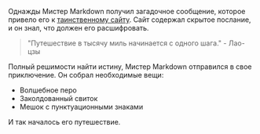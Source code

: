 Однажды Мистер Markdown получил загадочное сообщение, которое привело его к [таинственному сайту](https://www.example.com). Сайт содержал скрытое послание, и он знал, что должен его расшифровать.

> "Путешествие в тысячу миль начинается с одного шага." - Лао-цзы

Полный решимости найти истину, Мистер Markdown отправился в свое приключение. Он собрал необходимые вещи:
- Волшебное перо
- Заколдованный свиток
- Мешок с пунктуационными знаками

И так началось его путешествие.